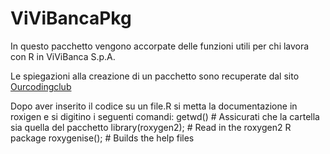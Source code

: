 # ViViBancaPkg
In questo pacchetto vengono accorpate delle funzioni utili per chi lavora con R in ViViBanca S.p.A.   

Le spiegazioni alla creazione di un pacchetto sono recuperate dal sito [Ourcodingclub](https://ourcodingclub.github.io/tutorials/writing-r-package/#:~:text=To%20get%20started%20on%20a,with%20the%20New%20Directory%20option.) 

Dopo aver inserito il codice su un file.R si metta la documentazione in roxigen e si digitino i seguenti comandi:
getwd()            # Assicurati che la cartella sia quella del pacchetto
library(roxygen2); # Read in the roxygen2 R package
roxygenise();      # Builds the help files
